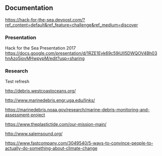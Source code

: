 ## Documentation
https://hack-for-the-sea.devpost.com/?ref_content=default&ref_feature=challenge&ref_medium=discover

### Presentation
Hack for the Sea Presentation 2017
https://docs.google.com/presentation/d/1RZE1Eyk69c59iUIl5DWQOV4Bh03hnAzo5iovMHwpypM/edit?usp=sharing

### Research

Test refresh

http://debris.westcoastoceans.org/

http://www.marinedebris.engr.uga.edu/links/

https://marinedebris.noaa.gov/research/marine-debris-monitoring-and-assessment-project

https://www.theplastictide.com/our-mission-main/

http://www.salemsound.org/

https://www.fastcompany.com/3049540/5-ways-to-convince-people-to-actually-do-something-about-climate-change
